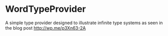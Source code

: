 WordTypeProvider
================

A simple type provider designed to illustrate infinite type systems as seen in the blog post http://wp.me/p3Xn63-2A
